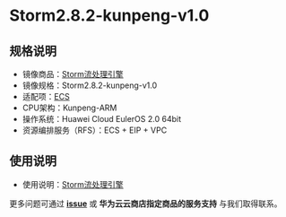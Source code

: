 # Storm2.8.2-kunpeng-v1.0

## 规格说明

- 镜像商品：[Storm流处理引擎](https://marketplace.huaweicloud.com)
- 镜像规格：Storm2.8.2-kunpeng-v1.0
- 适配项：[ECS](https://support.huaweicloud.com/ecs/index.html)
- CPU架构：Kunpeng-ARM
- 操作系统：Huawei Cloud EulerOS 2.0 64bit  
- 资源编排服务（RFS）：ECS + EIP + VPC

## 使用说明

- 使用说明：[Storm流处理引擎](./docs/usage.md)

更多问题可通过 [**issue**](https://github.com/HuaweiCloudDeveloper/storm-image/issues) 或 **华为云云商店指定商品的服务支持** 与我们取得联系。
